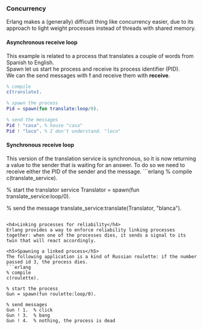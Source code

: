 <h3>Concurrency</h3>
Erlang makes a (generally) difficult thing like concurrency easier, due to its approach to light weight processes instead of threads with shared memory.

<h4>Asynchronous receive loop</h4>
This example is related to a process that translates a couple of words from Spanish to English.<br>
Spawn let us start he process and receive its process identifier (PID).<br>
We can the send messages with <b>!</b> and receive them with <b>receive</b>.

```erlang
% compile
c(translate).

% spawn the process
Pid = spawn(fun translate:loop/0).

% send the messages
Pid ! "casa". % house "casa"
Pid ! "loco". % I don't understand. "loco"
```

<h4>Synchronous receive loop</h4>
This version of the translation service is synchronous, so it is now returning a value to the sender that is waiting for an answer. To do so we need to receive either the PID of the sender and the message.
```erlang
% compile
c(translate_service).

% start the translator service
Translator = spawn(fun translate_service:loop/0).

% send the message
translate_service:translate(Translator, "blanca").
```

<h4>Linking processes for reliability</h4>
Erlang provides a way to enforce reliability linking processes together: when one of the processes dies, it sends a signal to its twin that will react accordingly.

<h5>Spawning a linked process</h5>
The following application is a kind of Russian roulette: if the number passed id 3, the process dies.
```erlang
% compile
c(roulette).

% start the process
Gun = spawn(fun roulette:loop/0).

% send messages
Gun ! 1.  % click
Gun ! 3.  % bang
Gun ! 4.  % nothing, the process is dead
```
